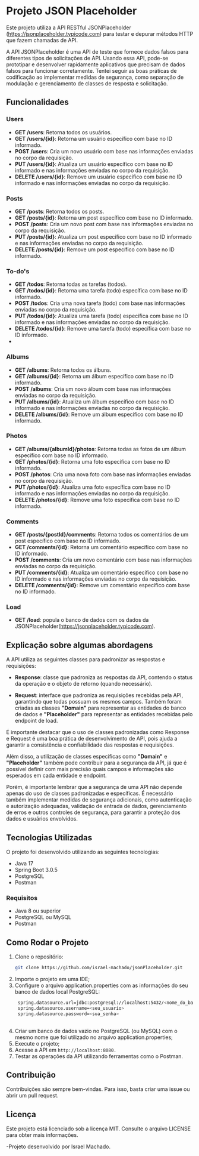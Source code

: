 # Projeto JSON Placeholder

Este projeto utiliza a API RESTful JSONPlaceholder (https://jsonplaceholder.typicode.com) para testar e depurar métodos HTTP que fazem chamadas de API.

A API JSONPlaceholder é uma API de teste que fornece dados falsos para diferentes tipos de solicitações de API. Usando essa API, pode-se prototipar e desenvolver rapidamente aplicativos que precisam de dados falsos para funcionar corretamente. Tentei seguir as boas práticas de codificação ao implementar medidas de segurança, como separação de modulação e gerenciamento de classes de resposta e solicitação.

## Funcionalidades

### Users
- **GET /users**: Retorna todos os usuários.
- **GET /users/{id}**: Retorna um usuário específico com base no ID informado.
- **POST /users**: Cria um novo usuário com base nas informações enviadas no corpo da requisição.
- **PUT /users/{id}**: Atualiza um usuário específico com base no ID informado e nas informações enviadas no corpo da requisição.
- **DELETE /users/{id}**: Remove um usuário específico com base no ID informado e nas informações enviadas no corpo da requisição.

### Posts
- **GET /posts**: Retorna todos os posts.
- **GET /posts/{id}**: Retorna um post específico com base no ID informado.
- **POST /posts**: Cria um novo post com base nas informações enviadas no corpo da requisição.
- **PUT /posts/{id}**: Atualiza um post específico com base no ID informado e nas informações enviadas no corpo da requisição.
- **DELETE /posts/{id}**: Remove um post específico com base no ID informado.

### To-do's
- **GET /todos**: Retorna todas as tarefas (todos).
- **GET /todos/{id}**: Retorna uma tarefa (todo) específica com base no ID informado.
- **POST /todos**: Cria uma nova tarefa (todo) com base nas informações enviadas no corpo da requisição.
- **PUT /todos/{id}**: Atualiza uma tarefa (todo) específica com base no ID informado e nas informações enviadas no corpo da requisição.
- **DELETE /todos/{id}**: Remove uma tarefa (todo) específica com base no ID informado.
- 

### Albums
- **GET /albums**: Retorna todos os álbuns.
- **GET /albums/{id}**: Retorna um álbum específico com base no ID informado.
- **POST /albums**: Cria um novo álbum com base nas informações enviadas no corpo da requisição.
- **PUT /albums/{id}**: Atualiza um álbum específico com base no ID informado e nas informações enviadas no corpo da requisição.
- **DELETE /albums/{id}**: Remove um álbum específico com base no ID informado.

### Photos
- **GET /albums/{albumId}/photos**: Retorna todas as fotos de um álbum específico com base no ID informado.
- **GET /photos/{id}**: Retorna uma foto específica com base no ID informado.
- **POST /photos**: Cria uma nova foto com base nas informações enviadas no corpo da requisição.
- **PUT /photos/{id}**: Atualiza uma foto específica com base no ID informado e nas informações enviadas no corpo da requisição.
- **DELETE /photos/{id}**: Remove uma foto específica com base no ID informado.

### Comments
- **GET /posts/{postId}/comments**: Retorna todos os comentários de um post específico com base no ID informado.
- **GET /comments/{id}**: Retorna um comentário específico com base no ID informado.
- **POST /comments**: Cria um novo comentário com base nas informações enviadas no corpo da requisição.
- **PUT /comments/{id}**: Atualiza um comentário específico com base no ID informado e nas informações enviadas no corpo da requisição.
- **DELETE /comments/{id}**: Remove um comentário específico com base no ID informado.

### Load
- **GET /load**: popula o banco de dados com os dados da JSONPlaceholder(https://jsonplaceholder.typicode.com).

## Explicação sobre algumas abordagens

A API utiliza as seguintes classes para padronizar as respostas e requisições:

- **Response**: classe que padroniza as respostas da API, contendo o status da operação e o objeto de retorno (quando necessário).


- **Request**: interface que padroniza as requisições recebidas pela API, garantindo que todas possuam os mesmos campos.
Também foram criadas as classes **"Domain"** para representar as entidades do banco de dados e **"Placeholder"** para representar as entidades recebidas pelo endpoint de load.

É importante destacar que o uso de classes padronizadas como Response e Request é uma boa prática de desenvolvimento de API, pois ajuda a garantir a consistência e confiabilidade das respostas e requisições.

Além disso, a utilização de classes específicas como **"Domain"** e **"Placeholder"** também pode contribuir para a segurança da API, já que é possível definir com mais precisão quais campos e informações são esperados em cada entidade e endpoint.

Porém, é importante lembrar que a segurança de uma API não depende apenas do uso de classes padronizadas e específicas. É necessário também implementar medidas de segurança adicionais, como autenticação e autorização adequadas, validação de entrada de dados, gerenciamento de erros e outros controles de segurança, para garantir a proteção dos dados e usuários envolvidos.

## Tecnologias Utilizadas
O projeto foi desenvolvido utilizando as seguintes tecnologias:
- Java 17
- Spring Boot 3.0.5
- PostgreSQL
- Postman

### Requisitos
- Java 8 ou superior
- PostgreSQL ou MySQL
- Postman

## Como Rodar o Projeto
1. Clone o repositório:
   ```sh
   git clone https://github.com/israel-machado/jsonPlaceholder.git
   
2. Importe o projeto em uma IDE;
3. Configure o arquivo application.properties com as informações do seu banco de dados local PostgreSQL:
   ```sh
    spring.datasource.url=jdbc:postgresql://localhost:5432/<nome_do_banco>
    spring.datasource.username=<seu_usuario>
    spring.datasource.password=<sua_senha>
    
4. Criar um banco de dados vazio no PostgreSQL (ou MySQL) com o mesmo nome que foi utilizado no arquivo application.properties;
4. Execute o projeto;
5. Acesse a API em ```http://localhost:8080.```
6. Testar as operações da API utilizando ferramentas como o Postman.

## Contribuição
Contribuições são sempre bem-vindas. Para isso, basta criar uma issue ou abrir um pull request.

## Licença
Este projeto está licenciado sob a licença MIT. Consulte o arquivo LICENSE para obter mais informações.


-Projeto desenvolvido por Israel Machado.
